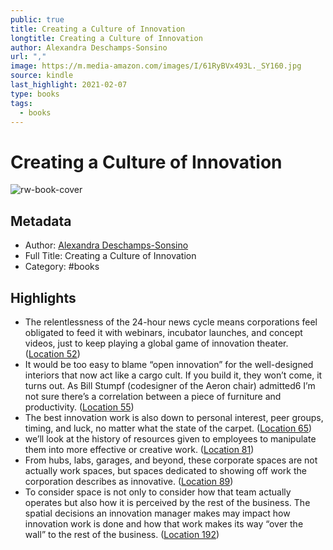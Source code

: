 ```yaml
---
public: true
title: Creating a Culture of Innovation
longtitle: Creating a Culture of Innovation
author: Alexandra Deschamps-Sonsino
url: ","
image: https://m.media-amazon.com/images/I/61RyBVx493L._SY160.jpg
source: kindle
last_highlight: 2021-02-07
type: books
tags:
  - books
---
```

# Creating a Culture of Innovation

![rw-book-cover](https://m.media-amazon.com/images/I/61RyBVx493L._SY160.jpg)

## Metadata
- Author: [Alexandra Deschamps-Sonsino](Alexandra%20Deschamps-Sonsino.md)
- Full Title: Creating a Culture of Innovation
- Category: #books

## Highlights
- The relentlessness of the 24-hour news cycle means corporations feel obligated to feed it with webinars, incubator launches, and concept videos, just to keep playing a global game of innovation theater. ([Location 52](https://readwise.io/to_kindle?action=open&asin=B08PQJGQLB&location=52))
- It would be too easy to blame “open innovation” for the well-designed interiors that now act like a cargo cult. If you build it, they won’t come, it turns out. As Bill Stumpf (codesigner of the Aeron chair) admitted6 I’m not sure there’s a correlation between a piece of furniture and productivity. ([Location 55](https://readwise.io/to_kindle?action=open&asin=B08PQJGQLB&location=55))
- The best innovation work is also down to personal interest, peer groups, timing, and luck, no matter what the state of the carpet. ([Location 65](https://readwise.io/to_kindle?action=open&asin=B08PQJGQLB&location=65))
- we’ll look at the history of resources given to employees to manipulate them into more effective or creative work. ([Location 81](https://readwise.io/to_kindle?action=open&asin=B08PQJGQLB&location=81))
- From hubs, labs, garages, and beyond, these corporate spaces are not actually work spaces, but spaces dedicated to showing off work the corporation describes as innovative. ([Location 89](https://readwise.io/to_kindle?action=open&asin=B08PQJGQLB&location=89))
- To consider space is not only to consider how that team actually operates but also how it is perceived by the rest of the business. The spatial decisions an innovation manager makes may impact how innovation work is done and how that work makes its way “over the wall” to the rest of the business. ([Location 192](https://readwise.io/to_kindle?action=open&asin=B08PQJGQLB&location=192))
